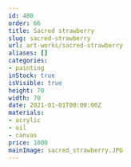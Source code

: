 ```yaml
---
id: 480
order: 66
title: Sacred strawberry
slug: sacred-strawberry
url: art-works/sacred-strawberry
aliases: []
categories:
- painting
inStock: true
isVisible: true
height: 70
width: 70
date: 2021-01-01T00:00:00Z
materials:
- acrylic
- oil
- canvas
price: 1000
mainImage: sacred_strawberry.JPG
---
```

